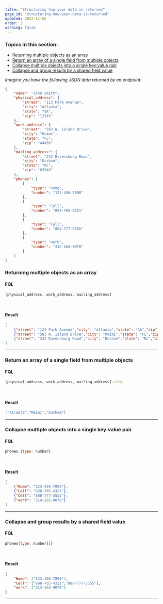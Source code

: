 ```yaml
---
title: "Structuring how your data is returned"
page_id: "structuring-how-your-data-is-returned"
updated: 2022-11-08
order: 3
warning: false
---
```


### Topics in this section:

- [Returning multiple objects as an array](#returning-multiple-objects-as-an-array)
- [Return an array of a single field from multiple objects](#return-an-array-of-a-single-field-from-multiple-objects)
- [Collapse multiple objects into a single key:value pair](#collapse-multiple-objects-into-a-single-keyvalue-pair)
- [Collapse and group results by a shared field value](#collapse-and-group-results-by-a-shared-field-value)

*Imagine you have the following JSON data returned by an endpoint:*

``` json
{
    "name": "John Smith",
    "physical_address": {
        "street": "123 Park Avenue",
        "city": "Atlanta",
        "state": "GA",
        "zip": "12345"
    },
    "work_address": {
        "street": "583 W. Island Drive",
        "city": "Maimi",
        "state": "FL",
        "zip": "44456"
    },
    "mailing_address": {
        "street": "232 Ravensburg Road",
        "city": "Durham",
        "state": "NC",
        "zip": "03948"
    },
    "phones": [
        {
            "type": "Home",
            "number": "123-456-7890"
        },
        {
            "type": "Cell",
            "number": "098-765-4321"
        },
        {
            "type": "Cell",
            "number": "888-777-5555"
        },
        {
            "type": "work",
            "number": "314-265-9078"
        }
    ]
}
```

### Returning multiple objects as an array

#### FQL

``` javascript
[physical_address, work_address, mailing_address]
```

<br>

#### Result

``` json
[
    {"street": "123 Park Avenue","city": "Atlanta","state": "GA","zip": "12345"},
    {"street": "583 W. Island Drive","city": "Maimi","state": "FL","zip": "44456" },
    {"street": "232 Ravensburg Road","city": "Durham","state": "NC","zip": "03948"}
]
```

---

### Return an array of a single field from multiple objects

#### FQL

``` javascript
[physical_address, work_address, mailing_address].city
```

<br>

#### Result

``` json
["Atlanta","Maimi","Durham"]
```

---

### Collapse multiple objects into a single key:value pair

#### FQL

``` javascript
phones.{type: number}
```

<br>

#### Result

``` json
[
    {"Home": "123-456-7890"},
    {"Cell": "098-765-4321"},
    {"Cell": "888-777-5555"},
    {"work": "314-265-9078"}
]
```

---

### Collapse and group results by a shared field value

#### FQL

``` javascript
phones{type: number[]}
```

<br>

#### Result

``` json
{
    "Home": ["123-456-7890"],
    "Cell": ["098-765-4321","888-777-5555"],
    "work": ["314-265-9078"]
}
```

---
